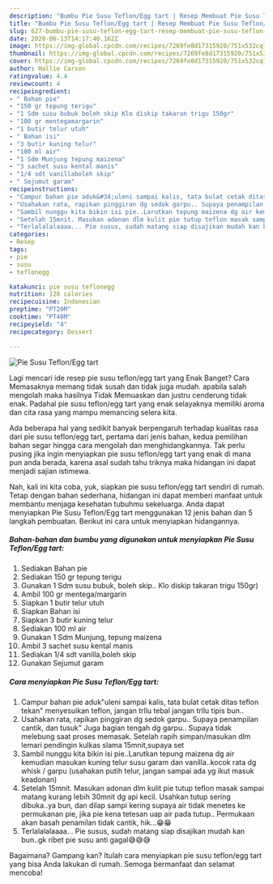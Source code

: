 ```yaml
---
description: "Bumbu Pie Susu Teflon/Egg tart | Resep Membuat Pie Susu Teflon/Egg tart Yang Menggugah Selera"
title: "Bumbu Pie Susu Teflon/Egg tart | Resep Membuat Pie Susu Teflon/Egg tart Yang Menggugah Selera"
slug: 627-bumbu-pie-susu-teflon-egg-tart-resep-membuat-pie-susu-teflon-egg-tart-yang-menggugah-selera
date: 2020-06-13T14:17:40.162Z
image: https://img-global.cpcdn.com/recipes/7269fe8d17315920/751x532cq70/pie-susu-teflonegg-tart-foto-resep-utama.jpg
thumbnail: https://img-global.cpcdn.com/recipes/7269fe8d17315920/751x532cq70/pie-susu-teflonegg-tart-foto-resep-utama.jpg
cover: https://img-global.cpcdn.com/recipes/7269fe8d17315920/751x532cq70/pie-susu-teflonegg-tart-foto-resep-utama.jpg
author: Hallie Carson
ratingvalue: 4.4
reviewcount: 4
recipeingredient:
- " Bahan pie"
- "150 gr tepung terigu"
- "1 Sdm susu bubuk boleh skip Klo diskip takaran trigu 150gr"
- "100 gr mentegamargarin"
- "1 butir telur utuh"
- " Bahan isi"
- "3 butir kuning telur"
- "100 ml air"
- "1 Sdm Munjung tepung maizena"
- "3 sachet susu kental manis"
- "1/4 sdt vanillaboleh skip"
- " Sejumut garam"
recipeinstructions:
- "Campur bahan pie aduk&#34;uleni sampai kalis, tata bulat cetak ditas teflon tekan&#34; menyesuikan teflon, jangan trllu tebal jangan trllu tipis bun.."
- "Usahakan rata, rapikan pinggiran dg sedok garpu.. Supaya penampilan cantik, dan tusuk&#34; Juga bagian tengah dg garpu.. Supaya tidak melebung saat proses memasak. Setelah rapih simpan/masukan dlm lemari pendingin kulkas slama 15mnit,supaya set"
- "Sambil nunggu kita bikin isi pie..Larutkan tepung maizena dg air kemudian masukan kuning telur susu garam dan vanilla..kocok rata dg whisk / garpu (usahakan putih telur, jangan sampai ada yg ikut masuk keadonan)"
- "Setelah 15mnit. Masukan adonan dlm kulit pie tutup teflon masak sampai matang kurang lebih 30mnit dg api kecil. Usahkan tutup sering dibuka..ya bun, dan dilap sampi kering supaya air tidak menetes ke permukanan pie, jika pie kena tetesan uap air pada tutup.. Permukaan akan basah penamilan tidak cantik, hik...😁😁"
- "Terlalalalaaaa... Pie susus, sudah matang siap disajikan mudah kan bun..gk ribet pie susu anti gagal😅😅😅"
categories:
- Resep
tags:
- pie
- susu
- teflonegg

katakunci: pie susu teflonegg 
nutrition: 128 calories
recipecuisine: Indonesian
preptime: "PT20M"
cooktime: "PT40M"
recipeyield: "4"
recipecategory: Dessert

---
```



![Pie Susu Teflon/Egg tart](https://img-global.cpcdn.com/recipes/7269fe8d17315920/751x532cq70/pie-susu-teflonegg-tart-foto-resep-utama.jpg)

Lagi mencari ide resep pie susu teflon/egg tart yang Enak Banget? Cara Memasaknya memang tidak susah dan tidak juga mudah. apabila salah mengolah maka hasilnya Tidak Memuaskan dan justru cenderung tidak enak. Padahal pie susu teflon/egg tart yang enak selayaknya memiliki aroma dan cita rasa yang mampu memancing selera kita.



Ada beberapa hal yang sedikit banyak berpengaruh terhadap kualitas rasa dari pie susu teflon/egg tart, pertama dari jenis bahan, kedua pemilihan bahan segar hingga cara mengolah dan menghidangkannya. Tak perlu pusing jika ingin menyiapkan pie susu teflon/egg tart yang enak di mana pun anda berada, karena asal sudah tahu triknya maka hidangan ini dapat menjadi sajian istimewa.


Nah, kali ini kita coba, yuk, siapkan pie susu teflon/egg tart sendiri di rumah. Tetap dengan bahan sederhana, hidangan ini dapat memberi manfaat untuk membantu menjaga kesehatan tubuhmu sekeluarga. Anda dapat menyiapkan Pie Susu Teflon/Egg tart menggunakan 12 jenis bahan dan 5 langkah pembuatan. Berikut ini cara untuk menyiapkan hidangannya.

<!--inarticleads1-->

##### Bahan-bahan dan bumbu yang digunakan untuk menyiapkan Pie Susu Teflon/Egg tart:

1. Sediakan  Bahan pie
1. Sediakan 150 gr tepung terigu
1. Gunakan 1 Sdm susu bubuk, boleh skip.. Klo diskip takaran trigu 150gr)
1. Ambil 100 gr mentega/margarin
1. Siapkan 1 butir telur utuh
1. Siapkan  Bahan isi
1. Siapkan 3 butir kuning telur
1. Sediakan 100 ml air
1. Gunakan 1 Sdm Munjung, tepung maizena
1. Ambil 3 sachet susu kental manis
1. Sediakan 1/4 sdt vanilla,boleh skip
1. Gunakan  Sejumut garam




<!--inarticleads2-->

##### Cara menyiapkan Pie Susu Teflon/Egg tart:

1. Campur bahan pie aduk&#34;uleni sampai kalis, tata bulat cetak ditas teflon tekan&#34; menyesuikan teflon, jangan trllu tebal jangan trllu tipis bun..
1. Usahakan rata, rapikan pinggiran dg sedok garpu.. Supaya penampilan cantik, dan tusuk&#34; Juga bagian tengah dg garpu.. Supaya tidak melebung saat proses memasak. Setelah rapih simpan/masukan dlm lemari pendingin kulkas slama 15mnit,supaya set
1. Sambil nunggu kita bikin isi pie..Larutkan tepung maizena dg air kemudian masukan kuning telur susu garam dan vanilla..kocok rata dg whisk / garpu (usahakan putih telur, jangan sampai ada yg ikut masuk keadonan)
1. Setelah 15mnit. Masukan adonan dlm kulit pie tutup teflon masak sampai matang kurang lebih 30mnit dg api kecil. Usahkan tutup sering dibuka..ya bun, dan dilap sampi kering supaya air tidak menetes ke permukanan pie, jika pie kena tetesan uap air pada tutup.. Permukaan akan basah penamilan tidak cantik, hik...😁😁
1. Terlalalalaaaa... Pie susus, sudah matang siap disajikan mudah kan bun..gk ribet pie susu anti gagal😅😅😅




Bagaimana? Gampang kan? Itulah cara menyiapkan pie susu teflon/egg tart yang bisa Anda lakukan di rumah. Semoga bermanfaat dan selamat mencoba!
